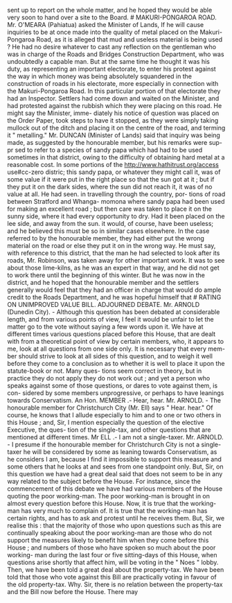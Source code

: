 sent up to report on the whole matter, and he hoped they would be able very soon to hand over a site to the Board. # MAKURI-PONGAROA ROAD. Mr. O'MEARA (Pahiatua) asked the Minister of Lands, If he will cause inquiries to be at once made into the quality of metal placed on the Makuri-Pongaroa Road, as it is alleged that mud and useless material is being used ? He had no desire whatever to cast any reflection on the gentleman who was in charge of the Roads and Bridges Construction Department, who was undoubtedly a capable man. But at the same time he thought it was his duty, as representing an important electorate, to enter his protest against the way in which money was being absolutely squandered in the construction of roads in his electorate, more especially in connection with the Makuri-Pongaroa Road. In this particular portion of that electorate they had an Inspector. Settlers had come down and waited on the Minister, and had protested against the rubbish which they were placing on this road. He might say the Minister, imme- diately his notice of question was placed on the Order Paper, took steps to have it stopped, as they were simply taking mullock out of the ditch and placing it on the centre of the road, and terming it " metalling." Mr. DUNCAN (Minister of Lands) said that inquiry was being made, as suggested by the honourable member, but his remarks were sup- pr sed to refer to a species of sandy papa which had had to be used sometimes in that district, owing to the difficulty of obtaining hard metal at a reasonable cost. In some portions of the http://www.hathitrust.org/access use#cc-zero distric; this sandy papa, or whatever they might call it, was of some value if it were put in the right place so that the sun got at it ; but if they put it on the dark sides, where the sun did not reach it, it was of no value at all. He had seen. in travelling through the country, por- tions of road between Stratford and Whanga- momona where sandy papa had been used for making an excellent road ; but then care was taken to place it on the sunny side, where it had every opportunity to dry. Had it been placed on the lee side, and away from the sun. it would, of course, have been useless; and he believed this must be so in similar cases elsewhere. In the case referred to by the honourable member, they had either put the wrong material on the road or else they put it on in the wrong way. He must say, with reference to this district, that the man he had selected to look after its roads, Mr. Robinson, was taken away for other important work. It was to see about those lime-kilns, as he was an expert in that way, and he did not get to work there until the beginning of this winter. But he was now in the district, and he hoped that the honourable member and the settlers generally would feel that they had an officer in charge that would do ample credit to the Roads Department, and he was hopeful himself that # RATING ON UNIMPROVED VALUE BILL. ADJOURNED DEBATE. Mr. ARNOLD (Dunedin City). - Although this question has been debated at considerable length, and from various points of view, I feel it would be unfair to let the matter go to the vote without saying a few words upon it. We have at different times various questions placed before this House, that are dealt with from a theoretical point of view by certain members, who, it appears to me, look at all questions from one side only. It is necessary that every mem- ber should strive to look at all sides of this question, and to weigh it well before they come to a conclusion as to whether it is well to place it upon the statute-book or not. Many ques- tions seem correct in theory, but in practice they do not apply they do not work out ; and yet a person who speaks against some of those questions, or dares to vote against them, is con- sidered by some members unprogressive, or perhaps to have leanings towards Conservatism. An Hon. MEMBER .- Hear, hear. Mr. ARNOLD. - The honourable member for Christchurch City (Mr. Ell) says " Hear. hear." Of course, he knows that I allude especially to him and to one or two others in this House ; and, Sir, I mention especially the question of the elective Executive, the ques- tion of the single-tax, and other questions that are mentioned at different times. Mr ELL .- I am not a single-taxer. Mr. ARNOLD. - I presume if the honourable member for Christchurch City is not a single-taxer he will be considered by some as leaning towards Conservatism, as he considers I am, because I find it impossible to support this measure and some others that he looks at and sees from one standpoint only. But, Sir, on this question we have had a great deal said that does not seem to be in any way related to the subject before the House. For instance, since the commencement of this debate we have had various members of the House quoting the poor working-man. The poor working-man is brought in on almost every question before this House. Now, it is true that the working-man has very much to complain of. It is true that the working-man has certain rights, and has to ask and protest until he receives them. But, Sir, we realise this : that the majority of those who upon questions such as this are continually speaking about the poor working-man are those who do not support the measures likely to benefit him when they come before this House ; and numbers of those who have spoken so much about the poor working- man during the last four or five sitting-days of this House, when questions arise shortly that affect him, will be voting in the " Noes " lobby. Then, we have been told a great deal about the property-tax. We have been told that those who vote against this Bill are practically voting in favour of the old property-tax. Why. Sir, there is no relation between the property-tax and the Bill now before the House. There may 